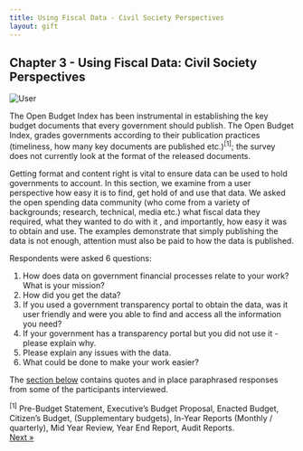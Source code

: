 ```yaml
---
title: Using Fiscal Data - Civil Society Perspectives 
layout: gift
---
```


## Chapter 3 - Using Fiscal Data: Civil Society Perspectives 

<img alt="User" src="http://farm8.staticflickr.com/7104/7286164510_2139fc2e89_t.jpg" class="inline-image" />

The Open Budget Index has been instrumental in establishing the key budget documents that every government should publish. The Open Budget Index, grades governments according to their publication practices (timeliness, how many key documents are published etc.)<sup>[1]</sup>; the survey does not currently look at the format of the released documents. 

Getting format and content right is vital to ensure data can be used to hold governments to account. In this section, we examine from a user perspective how easy it is to find, get hold of and use that data. We asked the open spending data community (who come from a variety of backgrounds; research, technical, media etc.) what  fiscal data they required, what they wanted to do with it , and importantly, how easy it was to obtain and use. The examples demonstrate that simply publishing the data is not enough, attention must also be paid to how the data is published.

Respondents were asked 6 questions: 

1. How does data on government financial processes relate to your work? What is your mission? 
2. How did you get the data? 
3. If you used a government transparency portal to obtain the data, was it user friendly and were you able to find and access all the information you need? 
4. If your government has a transparency portal but you did not use it - please explain why. 
5. Please explain any issues with the data. 
6. What could be done to make your work easier? 

The [section below](chapter3-1.html) contains quotes and in place paraphrased responses from some of the participants interviewed. 

<div class='footnote'>
    <sup>[1]</sup> Pre-Budget Statement, Executive’s Budget Proposal, Enacted Budget, Citizen’s Budget, (Supplementary budgets), In-Year Reports (Monthly / quarterly), Mid Year Review, Year End Report, Audit Reports.
</div>

<div class="pull-right"><a class="btn btn-default btn-mini" href="chapter3-1.html">Next &raquo;</a></div>
